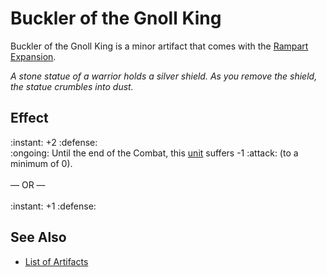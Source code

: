 # Buckler of the Gnoll King

Buckler of the Gnoll King is a minor artifact that comes with the [Rampart Expansion](../content.md).

*A stone statue of a warrior holds a silver shield. As you remove the shield, the statue crumbles into dust.*


## Effect

:instant: +2 :defense:<br>:ongoing: Until the end of the Combat, this [unit](units.md) suffers -1 :attack: (to a minimum of 0).<br><br>— OR —<br><br>:instant: +1 :defense:


## See Also

- [List of Artifacts](../artifacts.md)
